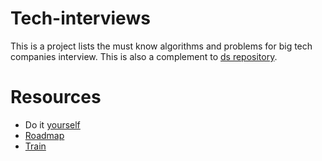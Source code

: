 # Tech-interviews

This is a project lists the must know algorithms and problems for big tech companies interview. This is also a complement to [ds repository](https://github.com/Farischt/ds).

# Resources

- Do it [yourself](https://neetcode.io/practice)
- [Roadmap](https://neetcode.io/roadmap)
- [Train](https://leetcode.com/problemset/all/)
